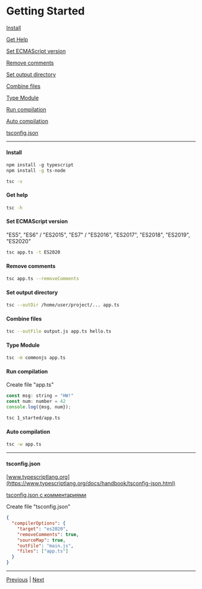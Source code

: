 # Getting Started

[Install](#install)

[Get Help](#get-help)

[Set ECMAScript version](#set-ecmascript-version)

[Remove comments](#remove-comments)

[Set output directory](#set-output-directory)

[Combine files](#combine-files)

[Type Module](#type-module)

[Run compilation](#run-compilation)

[Auto compilation](#auto-compilation)

[tsconfig.json](#tsconfigjson)


---
#### Install

```bash 
npm install -g typescript
npm install -g ts-node

tsc -v
```

#### Get help

```bash
tsc -h
```

#### Set ECMAScript version
"ES5", "ES6" / "ES2015", "ES7" / "ES2016", "ES2017", "ES2018", "ES2019", "ES2020"

```bash
tsc app.ts -t ES2020
```

#### Remove comments

```bash
tsc app.ts --removeComments
```

#### Set output directory

```bash
tsc --outDir /home/user/project/... app.ts
```

#### Combine files

```bash
tsc --outFile output.js app.ts hello.ts
```

#### Type Module

```bash
tsc -m commonjs app.ts
```


#### Run compilation 

Create file "app.ts"
```javascript
const msg: string = "HW!"
const num: number = 42
console.log({msg, num});
```

``` bash
tsc 1_started/app.ts
```

#### Auto compilation

```bash
tsc -w app.ts
```

---

#### tsconfig.json
[www.typescriptlang.org](https://www.typescriptlang.org/docs/handbook/tsconfig-json.html)

[tsconfig.json с комментариями](https://gist.github.com/KRostyslav/82a25c469ffa6652825d58537ac6bc22)

Create file "tsconfig.json"

```json
{
  "compilerOptions": {
    "target": "es2020",
    "removeComments": true,
    "sourceMap": true,
    "outFile": "main.js",
    "files": ["app.ts"]
  }
}
```

---


[Previous](./README.md) | [Next](./../2_types/README.md)